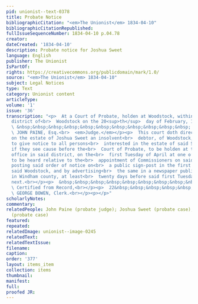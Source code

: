 ```yaml
---
pid: unionist--text-0378
title: Probate Notice
bibliographicCitation: "<em>The Unionist</em> 1834-04-10"
bibliographicCitationRepublished: 
fullIssueSequenceNumber: 1834-04-10 p.04.78
creator: 
dateCreated: '1834-04-10'
description: Probate notice for Joshua Sweet
language: English
publisher: The Unionist
IsPartOf: 
rights: https://creativecommons.org/publicdomain/mark/1.0/
source: "<em>The Unionist</em> 1834-04-10"
subject: Legal Notices
type: Text
category: Unionist content
articleType: 
volume: '1'
issue: '36'
transcription: "<p>  At a Court of Probate, holden at Woodstock, within and for the
  district of<br>  Woodstock on the 20<sup>th</sup>  day of February, 1834.<br></p><p>
  \ &nbsp;&nbsp;&nbsp;&nbsp;&nbsp;&nbsp;&nbsp;&nbsp;&nbsp;&nbsp;&nbsp; Present,<br>
  \ JOHN PAINE, Esq.<br>  <em>Judge.</em></p><p>  This court doth direct the Trustee
  on the estate of Joshua Sweet an insolvent<br>  debtor, of Woodstock, in said district,
  to give notice to all persons<br>  interested in the estate of said Sweet, to appear
  if they see cause before the<br>  Court of Probate, to be holden at the Probate
  office in said district, on the<br>  first Tuesday of April at one o’clock P.M.
  to be heard relative to the<br>  appointment of Commissioners on said estate by
  posting said order of notice on<br>  a public sign-post in the first society in
  said Woodstock, and by advertising<br>  the same in a newspaper published in Brooklyn
  in Windham county, at least<br>  twenty days before said first Tuesday in April
  next.<br></p><p>  &nbsp;&nbsp;&nbsp;&nbsp;&nbsp;&nbsp;&nbsp;&nbsp;&nbsp;&nbsp;&nbsp;&nbsp;&nbsp;&nbsp;&nbsp;&nbsp;&nbsp;&nbsp;&nbsp;&nbsp;&nbsp;&nbsp;&nbsp;<br>
  \ Certified from Record,<br></p><p>  22&nbsp;&nbsp;&nbsp;&nbsp;&nbsp;&nbsp;&nbsp;&nbsp;&nbsp;&nbsp;&nbsp;&nbsp;&nbsp;&nbsp;&nbsp;&nbsp;&nbsp;&nbsp;&nbsp;&nbsp;&nbsp;&nbsp;&nbsp;&nbsp;&nbsp;&nbsp;&nbsp;&nbsp;&nbsp;&nbsp;&nbsp;&nbsp;&nbsp;&nbsp;&nbsp;&nbsp;&nbsp;&nbsp;&nbsp;&nbsp;&nbsp;&nbsp;&nbsp;<br>
  \ GEORGE BOWEN, Clerk.<br></p><p></p>"
scholarlyNotes: 
commentary: 
relatedPeople: John Paine (probate judge); Joshua Sweet (probate case); George Bowen
  (probate case)
featured: 
repeated: 
relatedImage: unionist--image-0245
relatedText: 
relatedTextIssue: 
filename: 
caption: 
order: '377'
layout: items_item
collection: items
thumbnail: 
manifest: 
full: 
proofed JR: 
---
```

